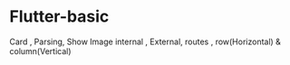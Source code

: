 # Flutter-basic
Card , Parsing, Show Image internal , External, routes , row(Horizontal) &amp; column(Vertical)
